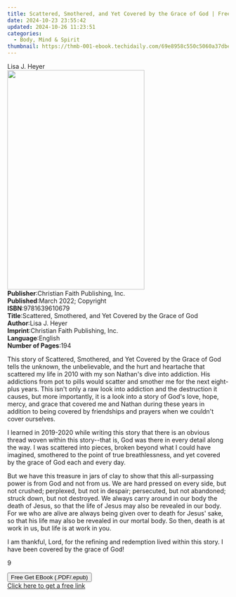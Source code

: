 ```yaml
---
title: Scattered, Smothered, and Yet Covered by the Grace of God | Free Book
date: 2024-10-23 23:55:42
updated: 2024-10-26 11:23:51
categories:
  - Body, Mind & Spirit
thumbnail: https://thmb-001-ebook.techidaily.com/69e8958c550c5060a37dbec9cacfcb77a77079f47202512abc261b5aaaa640d2.jpg
---
```

<main id="book-container">
  <div class="flex flex-col">
    <div class="book-brief flex-1 py-6 px-4 sm:p-6 md:py-10 md:px-8">
      <!-- brief-->
      <div class="book-brief-main">Lisa J. Heyer</div>
    </div>
    <div
      class="book-meta-info flex-1 grid gap-4 col-start-1 col-end-3 row-start-1 sm:mb-6 sm:grid-cols-4 lg:gap-6 lg:col-start-2 lg:row-end-6 lg:row-span-6 lg:mb-0"
    >
      <div
        class="book-meta-info-left place-content-center mt-4 p-4 text-sm leading-6 col-start-2 col-span-2 dark:text-slate-400"
      >
        <img
          class="w-full h-500 object-cover rounded-lg sm:h-255 sm:col-span-2 lg:col-span-full"
          src="https://img-001-ebook.techidaily.com/2860e8e303d2652cb95bde0e54139ea51b4f57da1521f5e269c38bdff44b934b.jpg"
          alt=""
          width="312"
          height="500"
        />
      </div>
      <div
        class="book-meta-info-right mt-2 col-start-1 row-start-2 col-span-3 self-center"
      >
        <!-- meta data  -->
        <div class="flex flex-col px-4 md:px-8">
          <div class="flex-1">
            <strong>Publisher</strong>:<span class="px-2"
              >Christian Faith Publishing, Inc.</span
            >
          </div>
          <div class="flex-1">
            <strong>Published</strong>:<span class="px-2"
              >March 2022; Copyright</span
            >
          </div>
          <div class="flex-1">
            <strong>ISBN</strong>:<span class="px-2">9781639610679</span>
          </div>
          <div class="flex-1">
            <strong>Title</strong>:<span class="px-2"
              >Scattered, Smothered, and Yet Covered by the Grace of God</span
            >
          </div>
          <div class="flex-1">
            <strong>Author</strong>:<span class="px-2">Lisa J. Heyer</span>
          </div>
          <div class="flex-1">
            <strong>Imprint</strong>:<span class="px-2"
              >Christian Faith Publishing, Inc.</span
            >
          </div>
          <div class="flex-1">
            <strong>Language</strong>:<span class="px-2">English</span>
          </div>
          <div class="flex-1">
            <strong>Number of Pages</strong>:<span class="px-2">194</span>
          </div>
        </div>
      </div>
    </div>
    <div class="book-description flex-1 py-6 px-4 sm:p-6 md:py-10 md:px-8">
      <div class="book-description-main">
        <div accordion-content="" id="description">
          <p>
            This story of Scattered, Smothered, and Yet Covered by the Grace of
            God tells the unknown, the unbelievable, and the hurt and heartache
            that scattered my life in 2010 with my son Nathan's dive into
            addiction. His addictions from pot to pills would scatter and
            smother me for the next eight-plus years. This isn't only a raw look
            into addiction and the destruction it causes, but more importantly,
            it is a look into a story of God's love, hope, mercy, and grace that
            covered me and Nathan during these years in addition to being
            covered by friendships and prayers when we couldn't cover ourselves.
          </p>
          <p></p>
          <p></p>
          <p></p>
          <p>
            I learned in 2019-2020 while writing this story that there is an
            obvious thread woven within this story--that is, God was there in
            every detail along the way. I was scattered into pieces, broken
            beyond what I could have imagined, smothered to the point of true
            breathlessness, and yet covered by the grace of God each and every
            day.
          </p>
          <p></p>
          <p></p>
          <p></p>
          <p>
            But we have this treasure in jars of clay to show that this
            all-surpassing power is from God and not from us. We are hard
            pressed on every side, but not crushed; perplexed, but not in
            despair; persecuted, but not abandoned; struck down, but not
            destroyed. We always carry around in our body the death of Jesus, so
            that the life of Jesus may also be revealed in our body. For we who
            are alive are always being given over to death for Jesus' sake, so
            that his life may also be revealed in our mortal body. So then,
            death is at work in us, but life is at work in you.
          </p>
          <p></p>
          <p></p>
          <p></p>
          <p>
            I am thankful, Lord, for the refining and redemption lived within
            this story. I have been covered by the grace of God!
          </p>
          <p></p>
          <p></p>
          <p></p>
          <p>9</p>
        </div>
        <div class="accordion-fader"></div>
      </div>
    </div>
    <div class="book-excerpts flex-1 py-6 px-4 sm:p-6 md:py-10 md:px-8"></div>
    <div
      class="book-about-author flex-1 py-6 px-4 sm:p-6 md:py-10 md:px-8"
    ></div>
    <div class="book-free-get flex-1 py-6 px-4 sm:p-6 md:py-10 md:px-8">
      <button
        id="btn-free-get"
        class="bg-blue-500 hover:bg-blue-700 text-white font-bold py-2 px-4 rounded"
      >
        Free Get EBook (.PDF/.epub)
      </button>
      <div id="countdown-display" class="px-2 text-lg mt-2"></div>
      <a
        id="free-link"
        class="hidden bg-blue-500 hover:bg-blue-700 text-white font-bold py-2 px-4 rounded"
        href="https://www.ebooks.com/en-us/book/210529378/scattered-smothered-and-yet-covered-by-the-grace-of-god/lisa-j-heyer/"
        target="_blank"
        >Click here to get a free link</a
      >
    </div>
    <script>
      let countdownTime = 0;
      let countdownInterval = null;
      document
        .getElementById('btn-free-get')
        .addEventListener('click', startCountdown);
      function startCountdown() {
        countdownTime = new Date().getTime() + 60000 * 3;
        countdownInterval = setInterval(updateCountdown, 1000);
        document.getElementById('btn-free-get').disabled = true;
        document
          .getElementById('btn-free-get')
          .classList.add('bg-gray-500', 'cursor-not-allowed');
      }
      function updateCountdown() {
        let currentTime = new Date().getTime();
        let timeLeft = countdownTime - currentTime;
        let secondsLeft = Math.floor(timeLeft / 1000);
        document.getElementById('countdown-display').innerHTML =
          `Remaining time: ${secondsLeft} seconds.`;
        if (secondsLeft <= 0) {
          clearInterval(countdownInterval);
          document.getElementById('btn-free-get').classList.add('hidden');
          document.getElementById('free-link').classList.remove('hidden');
          document.getElementById('countdown-display').innerHTML = '';
        }
      }
    </script>
  </div>
</main>
